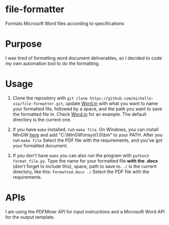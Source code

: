 # file-formatter
Formats Microsoft Word files according to specifications

# Purpose
I was tired of formatting word document deliverables, so I decided to code my own automation tool to do the formatting.

# Usage
1) Clone the repository with `git clone https://github.com/michelle-xia/file-formatter.git`, update [Word.in](WordDoc.in) with what you want to name your formatted file, followed by a space, and the path you want to save the formatted file in. Check [Word.in](WordDoc.in) for an example. The default directory is the current one.

2) If you have `make` installed, run `make file`. On Windows, you can install MinGW [here](https://sourceforge.net/projects/mingw/files/latest/download?source=files) and add "C:\MinGW\msys\1.0\bin" to your PATH. After you run `make file` Select the PDF file with the requirements, and you've got your formatted document.

3) If you don't have `make` you can also run the program with `python3 format_file.py`. Type the name for your formatted file **with the .docx** (don't forget to include this), space, path to save to. `./` is the current directory, like this: ```Formatted.docx ./``` Select the PDF file with the requirements.

# APIs
I am using the PDFMiner API for input instructions and a Microsoft Word API for the output template.
